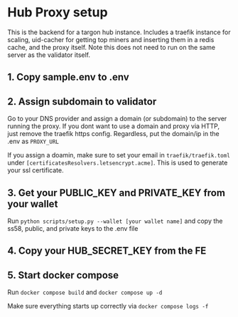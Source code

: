 # Hub Proxy setup

This is the backend for a targon hub instance. Includes a traefik instance for
scaling, uid-cacher for getting top miners and inserting them in a redis cache,
and the proxy itself. Note this does not need to run on the same server as the
validator itself.

## 1. Copy sample.env to .env

## 2. Assign subdomain to validator

Go to your DNS provider and assign a domain (or subdomain) to the server running
the proxy. If you dont want to use a domain and proxy via HTTP, just remove the
traefik https config. Regardless, put the domain/ip in the .env as `PROXY_URL`

If you assign a doamin, make sure to set your email in `traefik/traefik.toml`
under `[certificatesResolvers.letsencrypt.acme]`. This is used to generate your
ssl certificate.

## 3. Get your PUBLIC_KEY and PRIVATE_KEY from your wallet

Run `python scripts/setup.py --wallet [your wallet name]` and copy the ss58,
public, and private keys to the .env file

## 4. Copy your HUB_SECRET_KEY from the FE

## 5. Start docker compose

Run `docker compose build` and `docker compose up -d`

Make sure everything starts up correctly via `docker compose logs -f`
